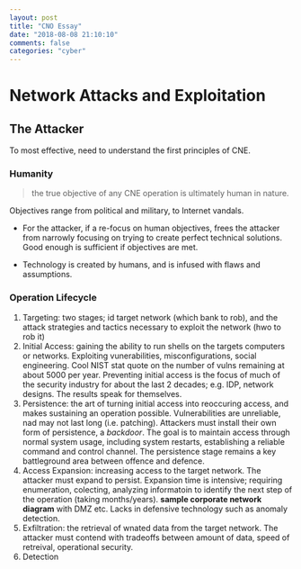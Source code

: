 ```yaml
---
layout: post
title: "CNO Essay"
date: "2018-08-08 21:10:10"
comments: false
categories: "cyber"
---
```




# Network Attacks and Exploitation


## The Attacker

To most effective, need to understand the first principles of CNE.

### Humanity

> the true objective of any CNE operation is ultimately human in nature.

Objectives range from political and military, to Internet vandals.

* For the attacker, if a re-focus on human objectives, frees the attacker from narrowly focusing on trying to create perfect technical solutions. Good enough is sufficient if objectives are met.

* Technology is created by humans, and is infused with flaws and assumptions.


### Operation Lifecycle

1. Targeting: two stages; id target network (which bank to rob), and the attack strategies and tactics necessary to exploit the network (hwo to rob it)
2. Initial Access: gaining the ability to run shells on the targets computers or networks. Exploiting vunerabilities, misconfigurations, social engineering. Cool NIST stat quote on the number of vulns remaining at about 5000 per year. Preventing initial access is the focus of much of the security industry for about the last 2 decades; e.g. IDP, network designs. The results speak for themselves.
3. Persistence: the art of turning initial access into reoccuring access, and makes sustaining an operation possible. Vulnerabilities are unreliable, nad may not last long (i.e. patching). Attackers must install their own form of persistence, a *backdoor*. The goal is to maintain access through normal system usage, including system restarts, establishing a reliable command and control channel. The persistence stage remains a key battleground area between offence and defence.
4. Access Expansion: increasing access to the target network. The attacker must expand to persist. Expansion time is intensive; requiring enumeration, colecting, analyzing informatoin to identify the next step of the operation (taking months/years). **sample corporate network diagram** with DMZ etc. Lacks in defensive technology such as anomaly detection.
5. Exfiltration: the retrieval of wnated data from the target network. The attacker must contend with tradeoffs between amount of data, speed of retreival, operational security.
6. Detection
